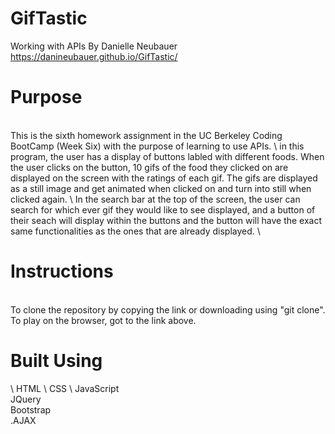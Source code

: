 # GifTastic
Working with APIs 
By Danielle Neubauer \
https://danineubauer.github.io/GifTastic/

# Purpose
\
This is the sixth homework assignment in the UC Berkeley Coding BootCamp (Week Six) with the purpose of learning to use APIs. 
\ 
in this program, the user has a display of buttons labled with different foods. When the user clicks on the button, 10 gifs of the food they clicked on are displayed on the screen with the ratings of each gif. The gifs are displayed as a still image and get animated when clicked on and turn into still when clicked again. 
\ 
In the search bar at the top of the screen, the user can search for which ever gif they would like to see displayed, and a button of their seach will display within the buttons and the button will have the exact same functionalities as the ones that are already displayed. 
\

# Instructions
\
To clone the repository by copying the link or downloading using "git clone". 
To play on the browser, got to the link above. 

# Built Using
\ 
HTML \ 
CSS \ 
JavaScript \
JQuery \
Bootstrap \
.AJAX 

